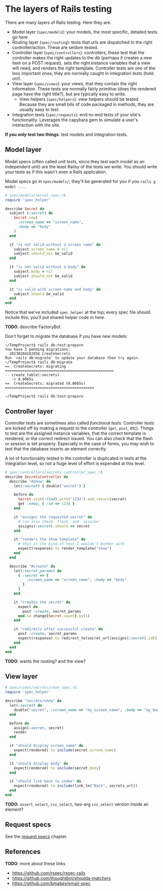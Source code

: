 # The layers of Rails testing

There are many layers of Rails testing. Here they are:

* Model layer (`spec/models`): your models, the most specific,
  detailed tests go here.
* Routing layer (`spec/routing`): tests that urls are dispatched to
  the right controller/action. These are seldom tested.
* Controller layer (`spec/controllers`): controllers, these test that
  the controller makes the right updates to the db (perhaps it creates
  a new item on a POST request), sets the right instance variables
  that a view will need, and renders the right template. Controller
  tests are one of the less important ones; they are normally caught
  in integration tests (hold on!).
* View layer (`spec/views`): your views, that they contain the right
  information. These tests are normally fairly primitive (does the
  rendered page have the right title?), but are typically easy to
  write.
    * View helpers (`spec/helpers`): view helpers should be
      tested. Because they are small bits of code packaged in methods,
      they are usually easy to test.
* Integration tests (`spec/requests`): end-to-end tests of your site's
  functionality. Leverages the capybara gem to simulate a user's
  interaction with the site.

**If you only test two things**: test models and integration tests.

## Model layer

Model specs (often called *unit tests*, since they test each model as
an independent unit) are the least Railsy of the tests we write. You
should write your tests as if this wasn't even a Rails application.

Model specs go in `spec/models/`; they'll be generated for you if you
`rails g model ...`.

```ruby
# spec/models/secret_spec.rb
require 'spec_helper'

describe Secret do
  subject (:secret) do
    Secret.new(
      :screen_name => "screen_name",
      :body => "body"
    )
  end

  it "is not valid without a screen name" do
    subject.screen_name = nil
    subject.should_not be_valid
  end

  it "is not valid without a body" do
    subject.body = nil
    subject.should_not be_valid
  end

  it "is valid with screen name and body" do
    subject.should be_valid
  end
end
```

Notice that we've included `spec_helper` at the top; every spec file
should include this; you'll put shared helper code in here.

**TODO**: describe FactoryBot

Don't forget to migrate the database if you have new models:

```
~/TempProject$ rails db:test:prepare
You have 1 pending migrations:
  20130204182856 CreateSecrets
Run `rails db:migrate` to update your database then try again.
~/TempProject$ rails db:migrate
==  CreateSecrets: migrating ==================================================
-- create_table(:secrets)
   -> 0.0065s
==  CreateSecrets: migrated (0.0065s) =========================================

~/TempProject$ rails db:test:prepare
```

## Controller layer

Controller tests are sometimes also called *functional
tests*. Controller tests are kicked off by making a request to the
controller (`get`, `post`, etc). Things to test are the assigned
instance variables, that the correct template is rendered, or the
correct redirect issued. You can also check that the flash or session
is set properly. Especially in the case of forms, you may wish to test
that the database inserts an element correctly.

A lot of functionality tested in the controller is duplicated in tests
at the integration level, so not a huge level of effort is expended at
this level.

```ruby
# spec/controllers/secrets_controller_spec.rb
describe SecretsController do
  describe "#show" do
    let(:secret) { double("secret") }

    before do
      Secret.stub(:find).with("1234").and_return(secret)
      get :show, { :id => 1234 }
    end

    it "assigns the requested secret" do
      # can also check `flash` and `session`
      assigns(:secret).should == secret
    end

    it "renders the show template" do
      # this is the kind of test I wouldn't bother with
      expect(response).to render_template("show")
    end
  end

  describe "#create" do
    let(:secret_params) do
      { :secret => {
          :screen_name => "screen_name", :body => "body"
        }
      }
    end

    it "creates the secret" do
      expect do
        post :create, secret_params
      end.to change{Secret.count}.by(1)
    end

    it "redirects after successful create" do
      post :create, secret_params
      expect(response).to redirect_to(secret_url(assigns(:secret).id))
    end
  end
end
```

**TODO**: wants the routing? and the view?

## View layer

```ruby
# spec/views/secrets/show_spec.rb
require 'spec_helper'

describe "secrets/show" do
  let(:secret) do
    double("secret", :screen_name => "my_screen_name", :body => "my_body_text")
  end

  before do
    assign(:secret, secret)
    render
  end

  it "should display screen_name" do
    expect(rendered).to include(secret.screen_name)
  end

  it "should display body" do
    expect(rendered).to include(secret.body)
  end

  it "should link back to index" do
    expect(rendered).to include(link_to("Back", secrets_url))
  end
end
```

**TODO**: `assert_select`, `css_select`, two-arg `css_select` version
inside an element?

## Request specs

See the [request specs][request-specs] chapter.

[request-specs]: request-specs.md

## References

**TODO**: more about these links

* https://github.com/rspec/rspec-rails
* https://github.com/thoughtbot/shoulda-matchers
* https://github.com/bmabey/email-spec
